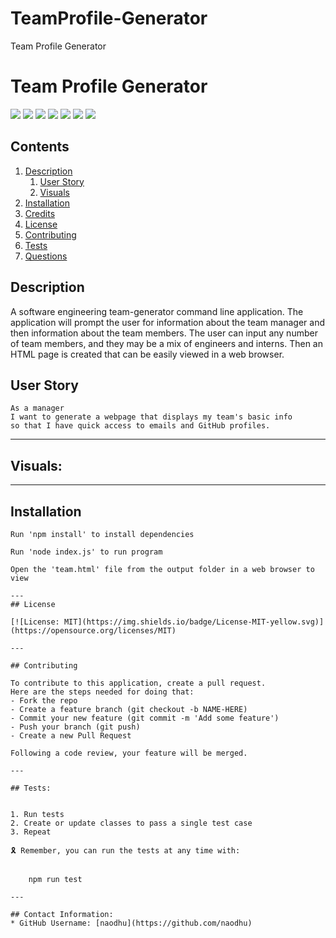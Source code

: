 # TeamProfile-Generator
Team Profile Generator

# Team Profile Generator

<p>
    <img src="https://img.shields.io/badge/-HTML-red" />
    <img src="https://img.shields.io/badge/-CSS-lightgrey" />
    <img src="https://img.shields.io/badge/-JavaScript-purple" />
    <img src="https://img.shields.io/badge/-Node-green" />
    <img src="https://img.shields.io/badge/-OOP-blue" />
    <img src="https://img.shields.io/badge/-npm-yellow" />
    <img src="https://img.shields.io/badge/-Jest-red" />
</p>


## Contents

1. [Description](#description)
    1. [User Story](#user%20story)
    2. [Visuals](#visuals)
2. [Installation](#installation)
3. [Credits](#credits)
4. [License](#license)
5. [Contributing](#contributing)
6. [Tests](#tests)
7. [Questions](#contact-information)

## Description

A software engineering team-generator command line application. The application will prompt the user for information about the team manager and then information about the team members. The user can input any number of team members, and they may be a mix of engineers and interns. Then an HTML page is created that can be easily viewed in a web browser. 

## User Story

    As a manager
    I want to generate a webpage that displays my team's basic info
    so that I have quick access to emails and GitHub profiles.

---

## Visuals:


---


## Installation


``` 
Run 'npm install' to install dependencies

Run 'node index.js' to run program

Open the 'team.html' file from the output folder in a web browser to view

---
## License

[![License: MIT](https://img.shields.io/badge/License-MIT-yellow.svg)](https://opensource.org/licenses/MIT) 

---

## Contributing

To contribute to this application, create a pull request.
Here are the steps needed for doing that:
- Fork the repo
- Create a feature branch (git checkout -b NAME-HERE)
- Commit your new feature (git commit -m 'Add some feature')
- Push your branch (git push)
- Create a new Pull Request

Following a code review, your feature will be merged.

---

## Tests:


1. Run tests
2. Create or update classes to pass a single test case
3. Repeat

🎗 Remember, you can run the tests at any time with:


    npm run test

---

## Contact Information:
* GitHub Username: [naodhu](https://github.com/naodhu)

